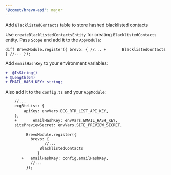 ```yaml
---
"@comet/brevo-api": major
---
```


Add `BlacklistedContacts` table to store hashed blacklisted contacts

Use `createBlacklistedContactsEntity` for creating `BlacklistedContacts` entity. Pass `Scope` and add it to the `AppModule`:

`diff
          BrevoModule.register({
            brevo: {
                  //...
      +       BlacklistedContacts
               }
            //...
          });
    `

Add `emailHashKey` to your environment variables:

```diff
+  @IsString()
+ @Length(64)
+ EMAIL_HASH_KEY: string;
```

Also add it to the `config.ts` and your `AppModule`:

```diff
    //...
    ecgRtrList: {
        apiKey: envVars.ECG_RTR_LIST_API_KEY,
    },
    +       emailHashKey: envVars.EMAIL_HASH_KEY,
    sitePreviewSecret: envVars.SITE_PREVIEW_SECRET,
```

```diff
         BrevoModule.register({
           brevo: {
                 //...
               BlacklistedContacts
              }
       +   emailHashKey: config.emailHashKey,
           //...
         });
```
